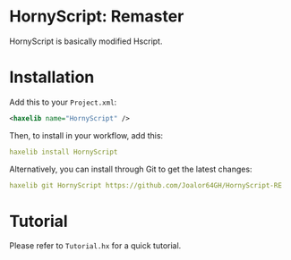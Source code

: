 # HornyScript: Remaster
HornyScript is basically modified Hscript.

# Installation
Add this to your `Project.xml`:

```xml
<haxelib name="HornyScript" />
```

Then, to install in your workflow, add this:
```yml
haxelib install HornyScript
```

Alternatively, you can install through Git to get the latest changes:
```yml
haxelib git HornyScript https://github.com/Joalor64GH/HornyScript-RE
```

# Tutorial
Please refer to `Tutorial.hx` for a quick tutorial.
